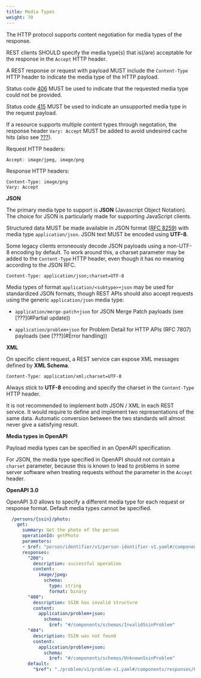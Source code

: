 ```yaml
---
title: Media Types
weight: 70
---
```


The HTTP protocol supports content negotiation for media types of the response.

REST clients SHOULD specify the media type(s) that is(/are) acceptable for the response in the `Accept` HTTP header.

A REST response or request with payload MUST include the `Content-Type` HTTP header to indicate the media type of the HTTP payload.

Status code [406](#http-406) MUST be used to indicate that the requested media type could not be provided.

Status code [415](#http-415) MUST be used to indicate an unsupported media type in the request payload.

If a resource supports multiple content types through negotation, the response header `Vary: Accept` MUST be added to avoid undesired cache hits (also see [???](#Caching)).

Request HTTP headers:

    Accept: image/jpeg, image/png

Response HTTP headers:

    Content-Type: image/png
    Vary: Accept

**JSON**

The primary media type to support is **JSON** (Javascript Object Notation).
The choice for JSON is particularly made for supporting JavaScript clients.

Structured data MUST be made available in JSON format ([RFC 8259](https://tools.ietf.org/html/rfc8259)) with media type `application/json`.
JSON text MUST be encoded using **UTF-8**.

Some legacy clients erroneously decode JSON payloads using a non-UTF-8 encoding by default.
To work around this, a charset parameter may be added to the `Content-Type` HTTP header, even though it has no meaning according to the JSON RFC.

    Content-Type: application/json;charset=UTF-8

Media types of format `application/<subtype>+json` may be used for standardized JSON formats, though REST APIs should also accept requests using the generic `application/json` media type:

- `application/merge-patch+json` for JSON Merge Patch payloads (see [???](#Partial update))

- `application/problem+json` for Problem Detail for HTTP APIs (RFC 7807) payloads (see [???](#Error handling))

**XML**

On specific client request, a REST service can expose XML messages defined by **XML Schema**.

    Content-Type: application/xml;charset=UTF-8

Always stick to **UTF-8** encoding and specify the charset in the `Content-Type` HTTP header.

<div class="caution">

It is not recommended to implement both JSON / XML in each REST service.
It would require to define and implement two representations of the same data.
Automatic conversion between the two standards will almost never give a satisfying result.

</div>

**Media types in OpenAPI**

Payload media types can be specified in an OpenAPI specification.

For JSON, the media type specified in OpenAPI should not contain a `charset` parameter, because this is known to lead to problems in some server software when treating requests without the parameter in the `Accept` header.

**OpenAPI 3.0**

OpenAPI 3.0 allows to specify a different media type for each request or response format.
Default media types cannot be specified.

``` YAML
  /persons/{ssin}/photo:
    get:
      summary: Get the photo of the person
      operationId: getPhoto
      parameters:
      - $ref: "person/identifier/v1/person-identifier-v1.yaml#/components/parameters/SsinQueryParameter"
      responses:
        "200":
          description: successful operation
          content:
            image/jpeg:
              schema:
                type: string
                format: binary
        "400":
          description: SSIN has invalid structure
          content:
            application/problem+json:
              schema:
                $ref: "#/components/schemas/InvalidSsinProblem"
        "404":
          description: SSIN was not found
          content:
            application/problem+json:
              schema:
                $ref: "#/components/schemas/UnknownSsinProblem"
        default:
          "$ref": "./problem/v1/problem-v1.yaml#/components/responses/ProblemResponse"
```
